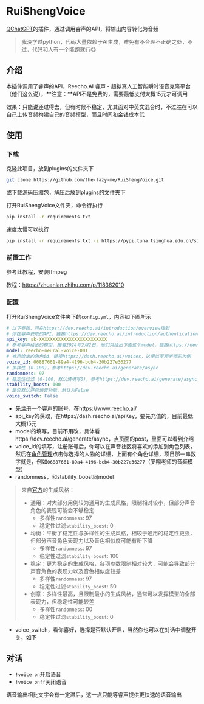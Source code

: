 # RuiShengVoice

[QChatGPT](https://github.com/RockChinQ/QChatGPT)的插件，通过调用睿声的API，将输出内容转化为音频

> 我没学过python，代码大量依赖于AI生成，难免有不合理不正确之处，不过，代码和人有一个能跑就行😋

## 介绍

本插件调用了睿声的API，Reecho.AI 睿声 - 超拟真人工智能瞬时语音克隆平台（他们这么说），**注意：**API不是免费的，需要最低支付大概15元才可调用

效果：只能说还过得去，但有时候不稳定，尤其面对中英文混合时，不过胜在可以自己上传音频构建自己的音频模型，而且时间和金钱成本低

## 使用

### 下载

克隆此项目，放到plugins的文件夹下

```bash
git clone https://github.com/the-lazy-me/RuiShengVoice.git
```

或下载源码压缩包，解压后放到plugins的文件夹下

打开RuiShengVoice文件夹，命令行执行

```bash
pip install -r requirements.txt
```

速度太慢可以执行

```bash
pip install -r requirements.txt -i https://pypi.tuna.tsinghua.edu.cn/simple some-package
```

### 前置工作

参考此教程，安装ffmpeg

教程：https://zhuanlan.zhihu.com/p/118362010

### 配置

打开RuiShengVoice文件夹下的`config.yml`，内容如下图所示

```yaml
# 以下参数，可在https://dev.reecho.ai/introduction/overview找到
# 你在睿声获取的API，链接https://dev.reecho.ai/introduction/authentication
api_key: sk-XXXXXXXXXXXXXXXXXXXXXXXXX
# 参考睿声给出的模型，接着2024年2月2日，他们只给出下面这个model，链接https://dev.reecho.ai/generate/async
model: reecho-neural-voice-001
# 睿声给出的角色id，链接https://dash.reecho.ai/voices，这里以罗翔老师的为例
voice_id: 06887661-89a4-4196-bcb4-30b227e36277
# 多样性 (0-100)，参考https://dev.reecho.ai/generate/async
randomness: 97
# 稳定性过滤 (0-100，默认请填写0)，参考https://dev.reecho.ai/generate/async
stability_boost: 100
# 是否默认开启语音功能，默认为False
voice_switch: False
```

- 先注册一个睿声的账号，在https://www.reecho.ai/
- api_key的获取，在https://dash.reecho.ai/apiKey，要先充值的，目前最低大概15元
- model的填写，目前不用改，具体看https://dev.reecho.ai/generate/async，点页面的post，里面可以看到介绍
- voice_id的填写，注册账号后，你可以在声音社区将喜欢的添加到角色列表，然后在[角色管理](https://dash.reecho.ai/voices)点击你选择的人物的详细，上面有个角色详细，项目那一串数字就是，例如`06887661-89a4-4196-bcb4-30b227e36277`（罗翔老师的音频模型）
- randomness，和stability_boost同model

> 来自[官方](https://dash.reecho.ai/generate)的生成风格：
>
> - 通用：对大部分用例较为通用的生成风格，限制相对较小，但部分声音角色的表现可能会不够稳定
>   - 多样性`randomness`: 97
>   - 稳定性过滤`stability_boost`: 0
> - 均衡：平衡了稳定性与多样性的生成风格，相较于通用的稳定性更强，但部分声音角色表现力以及音色相似度可能有所下降
>   - 多样性`randomness`: 97
>   - 稳定性过滤`stability_boost`: 100
> - 稳定：更为稳定的生成风格，各项参数限制相对较大，可能会导致部分声音角色的表现力以及音色相似度较差
>   - 多样性`randomness`: 97
>   - 稳定性过滤`stability_boost`: 50
> - 创意：多样性最高，且限制最小的生成风格，通常可以发挥模型的全部表现力，但稳定性可能较差
>   - 多样性`randomness`: 00
>   - 稳定性过滤`stability_boost`: 0

- voice_switch，看你喜好，选择是否默认开启，当然你也可以在对话中调整开关，如下

## 对话

- `!voice on`开启语音
- `!voice onff`关闭语音

语音输出相比文字会有一定滞后，这一点只能等睿声提供更快速的语音输出

